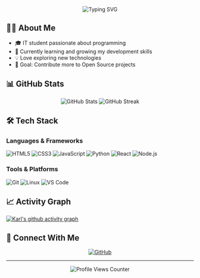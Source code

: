 <div align="center">
  <img src="https://readme-typing-svg.demolab.com?font=Fira+Code&pause=1000&color=00FF00&center=true&vCenter=true&width=435&lines=Hi+there%2C+I'm+Karl!+👋;IT+Student+%7C+Developer;Always+learning+new+things" alt="Typing SVG" />
</div>

## 👨‍💻 About Me

- 🎓 IT student passionate about programming
- 🌱 Currently learning and growing my development skills
- 💡 Love exploring new technologies
- 🎯 Goal: Contribute more to Open Source projects

## 📊 GitHub Stats

<div align="center">
  <img src="https://github-readme-stats.vercel.app/api?username=karl2522&show_icons=true&theme=radical" alt="GitHub Stats" />
  <img src="https://github-readme-streak-stats.herokuapp.com/?user=karl2522&theme=radical" alt="GitHub Streak" />
</div>

## 🛠️ Tech Stack

### Languages & Frameworks
![HTML5](https://img.shields.io/badge/HTML5-E34F26?style=for-the-badge&logo=html5&logoColor=white)
![CSS3](https://img.shields.io/badge/CSS3-1572B6?style=for-the-badge&logo=css3&logoColor=white)
![JavaScript](https://img.shields.io/badge/JavaScript-F7DF1E?style=for-the-badge&logo=javascript&logoColor=black)
![Python](https://img.shields.io/badge/Python-3776AB?style=for-the-badge&logo=python&logoColor=white)
![React](https://img.shields.io/badge/React-20232A?style=for-the-badge&logo=react&logoColor=61DAFB)
![Node.js](https://img.shields.io/badge/Node.js-43853D?style=for-the-badge&logo=node.js&logoColor=white)

### Tools & Platforms
![Git](https://img.shields.io/badge/Git-F05032?style=for-the-badge&logo=git&logoColor=white)
![Linux](https://img.shields.io/badge/Linux-FCC624?style=for-the-badge&logo=linux&logoColor=black)
![VS Code](https://img.shields.io/badge/VS_Code-0078D4?style=for-the-badge&logo=visual%20studio%20code&logoColor=white)

## 📈 Activity Graph
[![Karl's github activity graph](https://github-readme-activity-graph.vercel.app/graph?username=karl2522&theme=react-dark)](https://github.com/ashutosh00710/github-readme-activity-graph)

## 🤝 Connect With Me
<div align="center">
  <a href="https://github.com/karl2522">
    <img src="https://img.shields.io/badge/GitHub-100000?style=for-the-badge&logo=github&logoColor=white" alt="GitHub" />
  </a>
  <!-- Add other social media badges as needed -->
</div>

---
<div align="center">
  <img src="https://komarev.com/ghpvc/?username=kar12522&color=blueviolet&style=flat-square&label=Profile+Views" alt="Profile Views Counter" />
</div>
